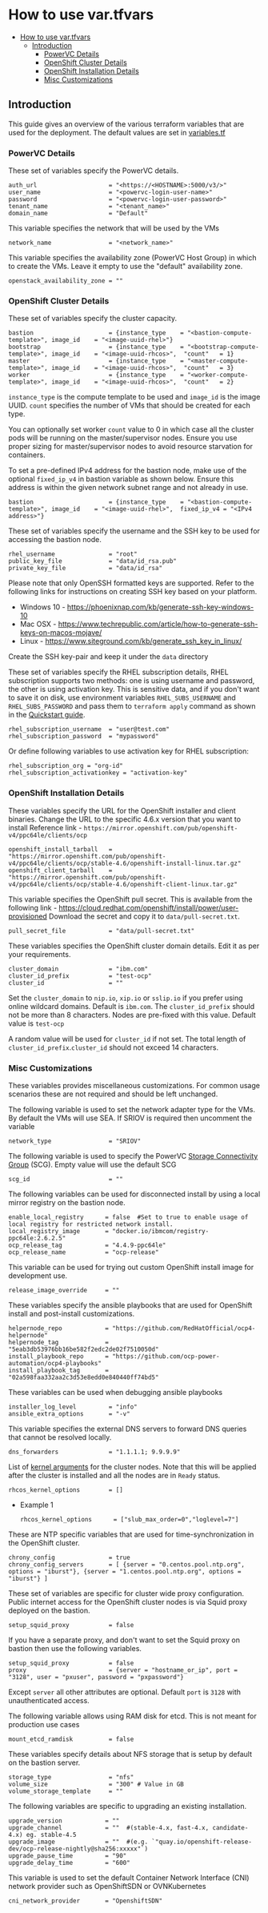 # How to use var.tfvars

- [How to use var.tfvars](#how-to-use-vartfvars)
  - [Introduction](#introduction)
    - [PowerVC Details](#powervc-details)
    - [OpenShift Cluster Details](#openshift-cluster-details)
    - [OpenShift Installation Details](#openshift-installation-details)
    - [Misc Customizations](#misc-customizations)


## Introduction

This guide gives an overview of the various terraform variables that are used for the deployment.
The default values are set in [variables.tf](../variables.tf)

### PowerVC Details

These set of variables specify the PowerVC details.

```
auth_url                    = "<https://<HOSTNAME>:5000/v3/>"
user_name                   = "<powervc-login-user-name>"
password                    = "<powervc-login-user-password>"
tenant_name                 = "<tenant_name>"
domain_name                 = "Default"
```

This variable specifies the network that will be used by the VMs
```
network_name                = "<network_name>"
```

This variable specifies the availability zone (PowerVC Host Group) in which to create the VMs. Leave it empty to use the "default" availability zone.
```
openstack_availability_zone = ""
```

### OpenShift Cluster Details

These set of variables specify the cluster capacity.

```
bastion                     = {instance_type    = "<bastion-compute-template>", image_id    = "<image-uuid-rhel>"}
bootstrap                   = {instance_type    = "<bootstrap-compute-template>", image_id    = "<image-uuid-rhcos>",  "count"   = 1}
master                      = {instance_type    = "<master-compute-template>", image_id    = "<image-uuid-rhcos>",  "count"   = 3}
worker                      = {instance_type    = "<worker-compute-template>", image_id    = "<image-uuid-rhcos>",  "count"   = 2}
```

`instance_type` is the compute template to be used and `image_id` is the image UUID. `count` specifies the number of VMs that should be created for each type.

You can optionally set worker `count` value to 0 in which case all the cluster pods will be running on the master/supervisor nodes.
Ensure you use proper sizing for master/supervisor nodes to avoid resource starvation for containers.

To set a pre-defined IPv4 address for the bastion node, make use of the optional `fixed_ip_v4` in bastion variable as shown below. Ensure this address is within the given network subnet range and not already in use.
```
bastion                     = {instance_type    = "<bastion-compute-template>", image_id    = "<image-uuid-rhel>",  fixed_ip_v4 = "<IPv4 address>"}
```


These set of variables specify the username and the SSH key to be used for accessing the bastion node.
```
rhel_username               = "root"
public_key_file             = "data/id_rsa.pub"
private_key_file            = "data/id_rsa"
```
Please note that only OpenSSH formatted keys are supported. Refer to the following links for instructions on creating SSH key based on your platform.
- Windows 10 - https://phoenixnap.com/kb/generate-ssh-key-windows-10
- Mac OSX - https://www.techrepublic.com/article/how-to-generate-ssh-keys-on-macos-mojave/
- Linux - https://www.siteground.com/kb/generate_ssh_key_in_linux/

Create the SSH key-pair and keep it under the `data` directory

These set of variables specify the RHEL subscription details, RHEL subscription supports two methods: one is using username and password, the other is using activation key.
This is sensitive data, and if you don't want to save it on disk, use environment variables `RHEL_SUBS_USERNAME` and `RHEL_SUBS_PASSWORD` and 
pass them to `terraform apply` command as shown in the [Quickstart guide](./quickstart.md#setup-terraform-variables).

```
rhel_subscription_username  = "user@test.com"
rhel_subscription_password  = "mypassword"
```
Or define following variables to use activation key for RHEL subscription:
```
rhel_subscription_org = "org-id"
rhel_subscription_activationkey = "activation-key"
```
### OpenShift Installation Details

These variables specify the URL for the OpenShift installer and client binaries.
Change the URL to the specific 4.6.x version that you want to install
Reference link - `https://mirror.openshift.com/pub/openshift-v4/ppc64le/clients/ocp`
```
openshift_install_tarball   = "https://mirror.openshift.com/pub/openshift-v4/ppc64le/clients/ocp/stable-4.6/openshift-install-linux.tar.gz"
openshift_client_tarball    = "https://mirror.openshift.com/pub/openshift-v4/ppc64le/clients/ocp/stable-4.6/openshift-client-linux.tar.gz"
```

This variable specifies the OpenShift pull secret. This is available from the following link -  https://cloud.redhat.com/openshift/install/power/user-provisioned
Download the secret and copy it to `data/pull-secret.txt`.
```
pull_secret_file            = "data/pull-secret.txt"
```

These variables specifies the OpenShift cluster domain details.
Edit it as per your requirements.
```
cluster_domain              = "ibm.com"
cluster_id_prefix           = "test-ocp"
cluster_id                  = ""
```
Set the `cluster_domain` to `nip.io`, `xip.io` or `sslip.io` if you prefer using online wildcard domains.
Default is `ibm.com`.
The `cluster_id_prefix` should not be more than 8 characters. Nodes are pre-fixed with this value.
Default value is `test-ocp`

A random value will be used for `cluster_id` if not set.
The total length of `cluster_id_prefix`.`cluster_id` should not exceed 14 characters.

### Misc Customizations

These variables provides miscellaneous customizations. For common usage scenarios these are not required and should be left unchanged.

The following variable is used to set the network adapter type for the VMs. By default the VMs will use SEA. If SRIOV is required then uncomment the variable
```
network_type                = "SRIOV"
```

The following variable is used to specify the PowerVC [Storage Connectivity Group](https://www.ibm.com/support/knowledgecenter/SSVSPA_1.4.4/com.ibm.powervc.cloud.help.doc/powervc_storage_connectivity_groups_cloud.html) (SCG). Empty value will use the default SCG
```
scg_id                      = ""
```

The following variables can be used for disconnected install by using a local mirror registry on the bastion node.

```
enable_local_registry      = false  #Set to true to enable usage of local registry for restricted network install.
local_registry_image       = "docker.io/ibmcom/registry-ppc64le:2.6.2.5"
ocp_release_tag            = "4.4.9-ppc64le"
ocp_release_name           = "ocp-release"
```

This variable can be used for trying out custom OpenShift install image for development use.
```
release_image_override     = ""
```

These variables specify the ansible playbooks that are used for OpenShift install and post-install customizations.
```
helpernode_repo            = "https://github.com/RedHatOfficial/ocp4-helpernode"
helpernode_tag             = "5eab3db53976bb16be582f2edc2de02f7510050d"
install_playbook_repo      = "https://github.com/ocp-power-automation/ocp4-playbooks"
install_playbook_tag       = "02a598faa332aa2c3d53e8edd0e840440ff74bd5"
```

These variables can be used when debugging ansible playbooks
```
installer_log_level         = "info"
ansible_extra_options       = "-v"
```

This variable specifies the external DNS servers to forward DNS queries that cannot be resolved locally.
```
dns_forwarders              = "1.1.1.1; 9.9.9.9"
```

List of [kernel arguments](https://docs.openshift.com/container-platform/4.6/nodes/nodes/nodes-nodes-working.html) for the cluster nodes.
Note that this will be applied after the cluster is installed and all the nodes are in `Ready` status.
```
rhcos_kernel_options        = []
```
- Example 1
  ```
  rhcos_kernel_options      = ["slub_max_order=0","loglevel=7"]
  ```

These are NTP specific variables that are used for time-synchronization in the OpenShift cluster.
```
chrony_config               = true
chrony_config_servers       = [ {server = "0.centos.pool.ntp.org", options = "iburst"}, {server = "1.centos.pool.ntp.org", options = "iburst"} ]
```

These set of variables are specific for cluster wide proxy configuration.
Public internet access for the OpenShift cluster nodes is via Squid proxy deployed on the bastion.
```
setup_squid_proxy           = false
```

If you have a separate proxy, and don't want to set the Squid proxy on bastion then use the following variables.
```
setup_squid_proxy           = false
proxy                       = {server = "hostname_or_ip", port = "3128", user = "pxuser", password = "pxpassword"}
```
Except `server` all other attributes are optional. Default `port` is `3128` with unauthenticated access.


The following variable allows using RAM disk for etcd. This is not meant for production use cases
```
mount_etcd_ramdisk          = false
```

These variables specify details about NFS storage that is setup by default on the bastion server.

```
storage_type                = "nfs"
volume_size                 = "300" # Value in GB
volume_storage_template     = ""
```

The following variables are specific to upgrading an existing installation.

```
upgrade_version            = ""
upgrade_channel            = ""  #(stable-4.x, fast-4.x, candidate-4.x) eg. stable-4.5
upgrade_image              = ""  #(e.g. `"quay.io/openshift-release-dev/ocp-release-nightly@sha256:xxxxx"`)
upgrade_pause_time         = "90"
upgrade_delay_time         = "600"
```

This variable is used to set the default Container Network Interface (CNI) network provider such as OpenShiftSDN or OVNKubernetes

```
cni_network_provider       = "OpenshiftSDN"
```
